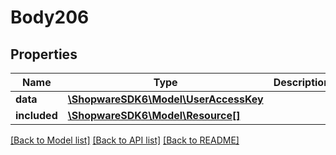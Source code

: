 # Body206

## Properties
Name | Type | Description | Notes
------------ | ------------- | ------------- | -------------
**data** | [**\ShopwareSDK6\Model\UserAccessKey**](UserAccessKey.md) |  | [optional] 
**included** | [**\ShopwareSDK6\Model\Resource[]**](Resource.md) |  | [optional] 

[[Back to Model list]](../../README.md#documentation-for-models) [[Back to API list]](../../README.md#documentation-for-api-endpoints) [[Back to README]](../../README.md)

